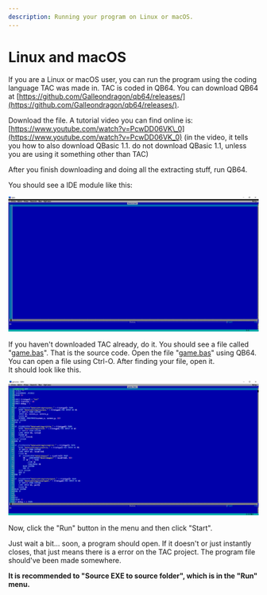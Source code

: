 ```yaml
---
description: Running your program on Linux or macOS.
---
```


# Linux and macOS

If you are a Linux or macOS user, you can run the program using the coding language TAC was made in. TAC is coded in QB64. You can download QB64 at [https://github.com/Galleondragon/qb64/releases/](https://github.com/Galleondragon/qb64/releases/).

Download the file. A tutorial video you can find online is: [https://www.youtube.com/watch?v=PcwDD06VK\_0](https://www.youtube.com/watch?v=PcwDD06VK_0) \(in the video, it tells you how to also download QBasic 1.1. do not download QBasic 1.1, unless you are using it something other than TAC\)

After you finish downloading and doing all the extracting stuff, run QB64.

You should see a IDE module like this:

![QB64 1.3 IDE](../.gitbook/assets/qb64-ide.png)

If you haven't downloaded TAC already, do it. You should see a file called "[game.bas](https://github.com/text-adventure-creator/stable/blob/master/TAC%20Project/game.bas)". That is the source code. Open the file "[game.bas](https://github.com/text-adventure-creator/stable/blob/master/TAC%20Project/game.bas)" using QB64. You can open a file using Ctrl-O. After finding your file, open it.   
It should look like this.

![game.bas Opened](../.gitbook/assets/game.bas-opened%20%281%29.png)

Now, click the "Run" button in the menu and then click "Start".

Just wait a bit... soon, a program should open. If it doesn't or just instantly closes, that just means there is a error on the TAC project. The program file should've been made somewhere.

**It is recommended to "Source EXE to source folder", which is in the "Run" menu.**

